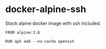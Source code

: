 # docker-alpine-ssh
Stock alpine docker image with ssh included.

```
FROM alpine:3.8

RUN apk add --no-cache openssh
```
